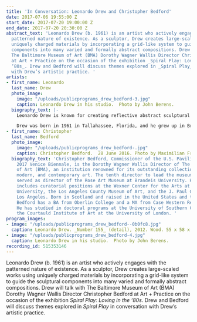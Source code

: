 ```yaml
---
title: 'In Conversation: Leonardo Drew and Christopher Bedford'
date: 2017-07-06 19:55:00 Z
start_date: 2017-07-20 19:00:00 Z
end_date: 2017-07-20 20:30:00 Z
abstract_text: 'Leonardo Drew (b. 1961) is an artist who actively engages with the
  patterned nature of existence. As a sculptor, Drew creates large-scaled works using
  uniquely charged materials by incorporating a grid-like system to guide the sculptural
  components into many varied and formally abstract compositions. Drew will talk with
  The Baltimore Museum of Art (BMA) Dorothy Wagner Wallis Director Christopher Bedford
  at Art + Practice on the occasion of the exhibition _Spiral Play: Loving in the
  ‘80s_. Drew and Bedford will discuss themes explored in _Spiral Play_ in conversation
  with Drew’s artistic practice. '
artists:
- first_name: Leonardo
  last_name: Drew
  photo_image:
    image: "/uploads/publicprograms_drew_bedford-3.jpg"
    caption: Leonardo Drew in his studio.  Photo by John Berens.
  biography_text: |-
    Leonardo Drew is known for creating reflective abstract sculptural works that play upon the dystopic tension between order and chaos. Recalling Post Minimalist sculpture that alludes to America’s industrial past , as well as the plight of African Americans throughout U.S. history. One could find many meanings in his work, but ultimately the cyclical nature of life and decay can be seen in his grids of transformed raw material to resemble and articulate entropy and a visual erosion of time.

    Drew was born in 1961 in Tallahassee, Florida, and he grew up in Bridgeport, Connecticut. His natural talent and passion for art was recognized at an early age, first exhibiting his work at the age of 13. He went on to attend the Parsons School of Design and received his BFA from the Cooper Union for the Advancement of Science and art in 1985. His works have been shown nationally and internationally and are included in numerous public and private collections. Public institutions include the Metropolitan Museum of Art, New York; The Guggenheim, The Museum of Contemporary Art, Los Angeles The Hirshhorn Museum and Sculpture Garden, Washington DC; and Tate, London, among others as well as collaborating with Merce Cunningham on the production of _Ground Level Overlay_. New York Times art critic Roberta Smith describes his large reliefs as “pocked, splintered, seemingly burned here, bristling there, unexpectedly delicate elsewhere. An endless catastrophe seen from above. The energies intimated in these works are beyond human control, bigger than all of us”. He currently lives and works in Brooklyn, NY.
- first_name: Christopher
  last_name: Bedford
  photo_image:
    image: "/uploads/publicprograms_drew_bedford-.jpg"
    caption: Christopher Bedford.  28 June 2016. Photo by Maximilian Franz.
  biography_text: 'Christopher Bedford, Commissioner of the U.S. Pavilion for the
    2017 Venice Biennale, is the Dorothy Wagner Wallis Director of The Baltimore Museum
    of Art (BMA), an institution renowned for its outstanding collection of nineteenth-century,
    modern, and contemporary art. The tenth director to lead the museum, Bedford previously
    served as director of the Rose Art Museum at Brandeis University. His experience
    includes curatorial positions at the Wexner Center for the Arts at The Ohio State
    University, the Los Angeles County Museum of Art, and the J. Paul Getty Museum,
    Los Angeles. Born in Scotland and raised in the United States and the United Kingdom,
    Bedford has a BA from Oberlin College and a MA from Case Western Reserve University.
    He has studied in doctoral programs at the University of Southern California and
    the Courtauld Institute of Art at the University of London. '
program_images:
- image: "/uploads/publicprograms_drew_bedford--0b0fc8.jpg"
  caption: Leonardo Drew. _Number 155_ (detail), 2012. Wood. 55 x 58 x 61 inches.
- image: "/uploads/publicprograms_drew_bedford-4.jpg"
  caption: Leonardo Drew in his studio.  Photo by John Berens.
recording_id: 515353146
---
```


Leonardo Drew (b. 1961) is an artist who actively engages with the patterned nature of existence. As a sculptor, Drew creates large-scaled works using uniquely charged materials by incorporating a grid-like system to guide the sculptural components into many varied and formally abstract compositions. Drew will talk with The Baltimore Museum of Art (BMA) Dorothy Wagner Wallis Director Christopher Bedford at Art + Practice on the occasion of the exhibition _Spiral Play: Loving in the ‘80s_. Drew and Bedford will discuss themes explored in _Spiral Play_ in conversation with Drew’s artistic practice. 
